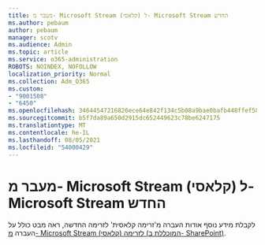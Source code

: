 ```yaml
---
title: מעבר מ- Microsoft Stream (קלאסי) ל- Microsoft Stream החדש
ms.author: pebaum
author: pebaum
manager: scotv
ms.audience: Admin
ms.topic: article
ms.service: o365-administration
ROBOTS: NOINDEX, NOFOLLOW
localization_priority: Normal
ms.collection: Adm_O365
ms.custom:
- "9001508"
- "6450"
ms.openlocfilehash: 34644547216826ece64e842f134c5b08a9bae0bafb448ffef589db78c3263c5a
ms.sourcegitcommit: b5f7da89a650d2915dc652449623c78be6247175
ms.translationtype: MT
ms.contentlocale: he-IL
ms.lasthandoff: 08/05/2021
ms.locfileid: "54000429"
---
```

# <a name="migrate-from-microsoft-stream-classic-to-the-new-microsoft-stream"></a>מעבר מ- Microsoft Stream (קלאסי) ל- Microsoft Stream החדש

לקבלת מידע נוסף אודות העברה מ'זרימה קלאסית' לזרימה החדשה, ראה מבט כולל על העברה [מ- Microsoft Stream (קלאסי) לזרימה (המוכללת ב- SharePoint)](/stream/streamnew/stream-classic-to-new-migration-overview).